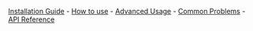 [Installation Guide](https://github.com/rs/SDWebImage/wiki/Installation-Guide) - [How to use](https://github.com/rs/SDWebImage/wiki/How-to-use) - [Advanced Usage](https://github.com/rs/SDWebImage/wiki/Advanced-Usage) - [Common Problems](https://github.com/rs/SDWebImage/wiki/Common-Problems) - [API Reference](http://cocoadocs.org/docsets/SDWebImage/)

